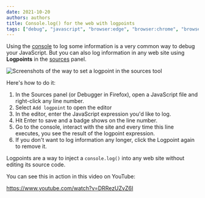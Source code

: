 ```yaml
---
date: 2021-10-20
authors: authors
title: Console.log() for the web with logpoints
tags: ["debug", "javascript", "browser:edge", "browser:chrome", "browser:firefox", "browser:safari"]
---
```

Using the [console](https://docs.microsoft.com/microsoft-edge/devtools-guide-chromium/console/) to log some information is a very common way to debug your JavaScript. But you can also log information in any web site using **Logpoints** in the [sources](https://docs.microsoft.com/microsoft-edge/devtools-guide-chromium/sources/) panel.

![Screenshots of the way to set a logpoint in the sources tool](/assets/img/use-logpoints.png)

Here's how to do it:

1. In the Sources panel (or Debugger in Firefox), open a JavaScript file and right-click any line number. 
1. Select `Add logpoint` to open the editor
1. In the editor, enter the JavaScript expression you'd like to log.
1. Hit Enter to save and a badge shows on the line number.
1. Go to the console, interact with the site and every time this line executes, you see the result of the logpoint expression.
1. If you don't want to log information any longer, click the Logpoint again to remove it.

Logpoints are a way to inject a `console.log()` into any web site without editing its source code.

You can see this in action in this video on YouTube:

https://www.youtube.com/watch?v=DRRezUZvZ6I
